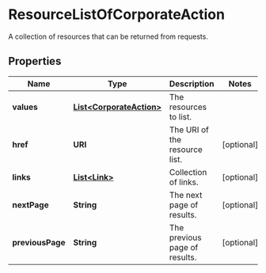 

# ResourceListOfCorporateAction

A collection of resources that can be returned from requests.

## Properties

Name | Type | Description | Notes
------------ | ------------- | ------------- | -------------
**values** | [**List&lt;CorporateAction&gt;**](CorporateAction.md) | The resources to list. | 
**href** | **URI** | The URI of the resource list. |  [optional]
**links** | [**List&lt;Link&gt;**](Link.md) | Collection of links. |  [optional]
**nextPage** | **String** | The next page of results. |  [optional]
**previousPage** | **String** | The previous page of results. |  [optional]



